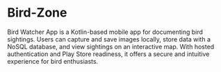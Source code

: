# Bird-Zone
Bird Watcher App is a Kotlin-based mobile app for documenting bird sightings. Users can capture and save images locally, store data with a NoSQL database, and view sightings on an interactive map. With hosted authentication and Play Store readiness, it offers a secure and intuitive experience for bird enthusiasts.
